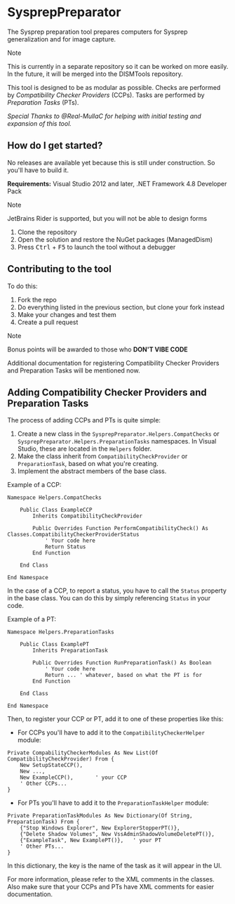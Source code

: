 # SysprepPreparator
The Sysprep preparation tool prepares computers for Sysprep generalization and for image capture.

> [!NOTE]
> This is currently in a separate repository so it can be worked on more easily. In the future, it will be merged into the DISMTools repository.

This tool is designed to be as modular as possible. Checks are performed by *Compatibility Checker Providers* (CCPs). Tasks are performed by *Preparation Tasks* (PTs).

*Special Thanks to @Real-MullaC for helping with initial testing and expansion of this tool.*

## How do I get started?

No releases are available yet because this is still under construction. So you'll have to build it.

**Requirements:** Visual Studio 2012 and later, .NET Framework 4.8 Developer Pack

> [!NOTE]
> JetBrains Rider is supported, but you will not be able to design forms

1. Clone the repository
2. Open the solution and restore the NuGet packages (ManagedDism)
3. Press <kbd>Ctrl</kbd> + <kbd>F5</kbd> to launch the tool without a debugger

## Contributing to the tool

To do this:

1. Fork the repo
2. Do everything listed in the previous section, but clone your fork instead
3. Make your changes and test them
4. Create a pull request

> [!NOTE]
> Bonus points will be awarded to those who **DON'T VIBE CODE**

Additional documentation for registering Compatibility Checker Providers and Preparation Tasks will be mentioned now.

## Adding Compatibility Checker Providers and Preparation Tasks

The process of adding CCPs and PTs is quite simple:

1. Create a new class in the `SysprepPreparator.Helpers.CompatChecks` or `SysprepPreparator.Helpers.PreparationTasks` namespaces. In Visual Studio, these are located in the `Helpers` folder.
2. Make the class inherit from `CompatibilityCheckProvider` or `PreparationTask`, based on what you're creating.
3. Implement the abstract members of the base class.

Example of a CCP:

```vb.net
Namespace Helpers.CompatChecks

    Public Class ExampleCCP
        Inherits CompatibilityCheckProvider

        Public Overrides Function PerformCompatibilityCheck() As Classes.CompatibilityCheckerProviderStatus
            ' Your code here
            Return Status
        End Function

    End Class

End Namespace
```

In the case of a CCP, to report a status, you have to call the `Status` property in the base class. You can do this by simply referencing `Status` in your code.

Example of a PT:

```vb.net
Namespace Helpers.PreparationTasks

    Public Class ExamplePT
        Inherits PreparationTask

        Public Overrides Function RunPreparationTask() As Boolean
            ' Your code here
            Return ... ' whatever, based on what the PT is for
        End Function

    End Class

End Namespace
```

Then, to register your CCP or PT, add it to one of these properties like this:

- For CCPs you'll have to add it to the `CompatibilityCheckerHelper` module:

```vb.net
Private CompabilityCheckerModules As New List(Of CompatibilityCheckProvider) From {
    New SetupStateCCP(),
    New ...,
    New ExampleCCP(),       ' your CCP
    ' Other CCPs...
}
```

- For PTs you'll have to add it to the `PreparationTaskHelper` module:

```vb.net
Private PreparationTaskModules As New Dictionary(Of String, PreparationTask) From {
    {"Stop Windows Explorer", New ExplorerStopperPT()},
    {"Delete Shadow Volumes", New VssAdminShadowVolumeDeletePT()},
    {"ExampleTask", New ExamplePT()},   ' your PT
    ' Other PTs...
}
```

In this dictionary, the key is the name of the task as it will appear in the UI.

For more information, please refer to the XML comments in the classes. Also make sure that your CCPs and PTs have XML comments for easier documentation.